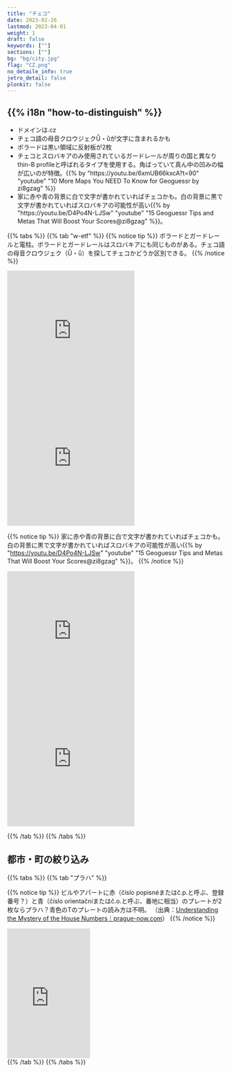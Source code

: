 ```yaml
---
title: "チェコ"
date: 2023-02-26
lastmod: 2023-04-01
weight: 1
draft: false
keywords: [""]
sections: [""]
bg: "bg/city.jpg"
flag: "CZ.png"
no_detaile_info: true
jetro_detail: false
plonkit: false
---
```


<div class="main-desciption country-description">
    <h2 class="section-title">{{% i18n "how-to-distinguish" %}}</h2>
    <ul class="rule-list">
        <li>ドメインは<span class="quiz">.cz</span></li>
        <li>チェコ語の母音クロウジェク<span class="quiz">Ů・ů</span>が文字に含まれるかも</li>
        <li>ボラードは<span class="quiz">黒い領域に反射板が2枚</span></li>
        <li>チェコとスロバキアのみ使用されているガードレールが周りの国と異なりthin-B profileと呼ばれるタイプを使用する。<span class="quiz">角ばっていて真ん中の凹みの幅が広い</span>のが特徴。{{% by "https://youtu.be/6xmUB66kxcA?t=90" "youtube" "10 More Maps You NEED To Know for Geoguessr by zi8gzag" %}}</li>
        <li>家に<span class="quiz">赤や青</span>の背景に<span class="quiz">白</span>で文字が書かれていればチェコかも。<span class="quiz">白</span>の背景に<span class="quiz">黒</span>で文字が書かれていればスロバキアの可能性が高い{{% by "https://youtu.be/D4Po4N-LJSw" "youtube" "15 Geoguessr Tips and Metas That Will Boost Your Scores@zi8gzag" %}}。</li>
    </ul>
</div>

{{% tabs  %}}
{{% tab "w-etf" %}}
{{% notice tip %}}
ボラードとガードレールと電柱。ボラードとガードレールはスロバキアにも同じものがある。チェコ語の母音クロウジェク（Ů・ů）を探してチェコかどうか区別できる。
{{% /notice %}}
<div class="googlemap-if">
<iframe src="https://www.google.com/maps/embed?pb=!4v1682936914809!6m8!1m7!1smVbj2pA5JV1ghMU170T-MA!2m2!1d49.18506314402373!2d16.75742697472375!3f13.65489772609046!4f-16.051398238411295!5f2.6800695378815926" width="295" height="295" style="border:0;" allowfullscreen="" loading="lazy" referrerpolicy="no-referrer-when-downgrade"></iframe>
<iframe src="https://www.google.com/maps/embed?pb=!4v1681943230054!6m8!1m7!1ssfdmIVecNRILD1yCenTxSg!2m2!1d49.57085883031012!2d17.30559813259281!3f78.60860033633689!4f5.765596368411707!5f1.7518516263049886" width="295" height="295" style="border:0;" allowfullscreen="" loading="lazy" referrerpolicy="no-referrer-when-downgrade"></iframe>
</div>

{{% notice tip %}}
家に<span class="quiz">赤や青</span>の背景に<span class="quiz">白</span>で文字が書かれていればチェコかも。<span class="quiz">白</span>の背景に<span class="quiz">黒</span>で文字が書かれていればスロバキアの可能性が高い{{% by "https://youtu.be/D4Po4N-LJSw" "youtube" "15 Geoguessr Tips and Metas That Will Boost Your Scores@zi8gzag" %}}。
{{% /notice %}}
<div class="googlemap-if">
<iframe src="https://www.google.com/maps/embed?pb=!4v1683087356850!6m8!1m7!1sZd1EnC9Fuv0_KohjctNvIw!2m2!1d49.38632606794174!2d15.59847366189109!3f138.20412893026025!4f2.331240311411946!5f3.325193203789971" width="295" height="295" style="border:0;" allowfullscreen="" loading="lazy" referrerpolicy="no-referrer-when-downgrade"></iframe>
<iframe src="https://www.google.com/maps/embed?pb=!4v1683087636537!6m8!1m7!1sWTxf4o5bBQPCzyVBCFuyLg!2m2!1d49.74095887592078!2d13.39276455890356!3f53.125790524204945!4f5.342234466501495!5f3.325193203789971" width="295" height="295" style="border:0;" allowfullscreen="" loading="lazy" referrerpolicy="no-referrer-when-downgrade"></iframe>
</div>


{{% /tab %}}
{{% /tabs %}}


<div class="main-desciption city-description">
    <h2 class="section-title">都市・町の絞り込み</h2>
    <ul class="rule-list">
    </ul>
</div>


{{% tabs  %}}
{{% tab "プラハ" %}}

{{% notice tip %}}
ビルやアパートに赤（číslo popisnéまたはč.p.と呼ぶ、登録番号？）と青（číslo orientačníまたはč.o.と呼ぶ、番地に相当）のプレートが2枚ならプラハ？青色のTのプレートの読み方は不明。 （出典：<a href="https://prague-now.com/history/understanding-the-mystery-of-the-house-numbers/">Understanding the Mystery of the House Numbers｜prague-now.com</a>）
{{% /notice %}}

<div class="googlemap-if">
<iframe src="https://www.google.com/maps/embed?pb=!4v1681946473677!6m8!1m7!1slXLE8i4WNVdBo9Zjwf9RTw!2m2!1d50.07301695432118!2d14.43958934522536!3f342.61217010079974!4f-1.1447244747842404!5f3.325193203789971" width="192" height="300" style="border:0;" allowfullscreen="" loading="lazy" referrerpolicy="no-referrer-when-downgrade"></iframe>
</div>
{{% /tab %}}
{{% /tabs %}}